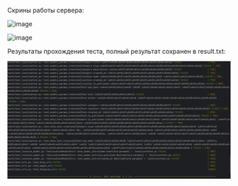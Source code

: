 Скрины работы сервера:

![image](https://github.com/user-attachments/assets/4812661d-a594-4060-b6f8-c401e984d3ca)

![image](https://github.com/user-attachments/assets/591ae2e4-f217-4316-b476-5d32c2e992d6)

Результаты прохождения теста, полный результат сохранен в result.txt: 

![img.png](img.png)
